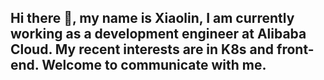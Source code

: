 ## Hi there 👋, my name is Xiaolin, I am currently working as a development engineer at Alibaba Cloud. My recent interests are in K8s and front-end. Welcome to communicate with me.

